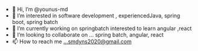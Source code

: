 - 👋 Hi, I’m @younus-md
- 👀 I’m interested in  software development , experiencedJava, spring boot, spring batch 
- 🌱 I’m currently working on springbatch interested to learn angular ,react
- 💞️ I’m looking to collaborate on ... spring batch, angular, react
- 📫 How to reach me ...smdyns2020@gmail.com

<!---
younus-md/younus-md is a ✨ special ✨ repository because its `README.md` (this file) appears on your GitHub profile.
You can click the Preview link to take a look at your changes.
--->
